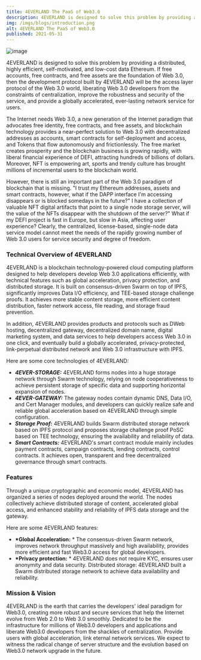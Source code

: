 ```yaml
---
title: 4EVERLAND The PaaS of Web3.0
description: 4EVERLAND is designed to solve this problem by providing a distributed, highly efficient, self-motivated, and low-cost data Ethereum. If free accounts, free contracts, and free assets are the foundation of Web 3.0, then the development protocol built by 4EVERLAND will be the access layer protocol of the Web 3.0 world, liberating Web 3.0 developers from the constraints of centralization, improve the robustness and security of the service, and provide a globally accelerated, ever-lasting network service for users.
img: /imgs/blogs/introduction.png
alt: 4EVERLAND The PaaS of Web3.0
published: 2021-05-31
---
```


![image](/imgs/blogs/2.png)

4EVERLAND is designed to solve this problem by providing a distributed, highly efficient, self-motivated, and low-cost data Ethereum. If free accounts, free contracts, and free assets are the foundation of Web 3.0, then the development protocol built by 4EVERLAND will be the access layer protocol of the Web 3.0 world, liberating Web 3.0 developers from the constraints of centralization, improve the robustness and security of the service, and provide a globally accelerated, ever-lasting network service for users.

The Internet needs Web 3.0, a new generation of the Internet paradigm that advocates free identity, free contracts, and free assets, and blockchain technology provides a near-perfect solution to Web 3.0 with decentralized addresses as accounts, smart contracts for self-deployment and access, and Tokens that flow autonomously and frictionlessly. The free market creates prosperity and the blockchain business is growing rapidly, with liberal financial experience of DEFI, attracting hundreds of billions of dollars. Moreover, NFT is empowering art, sports and trendy culture has brought millions of incremental users to the blockchain world.

However, there is still an important part of the Web 3.0 paradigm of blockchain that is missing. "I trust my Ethereum addresses, assets and smart contracts, however, what if the DAPP interface I'm accessing disappears or is blocked somedays in the future?" I have a collection of valuable NFT digital artifacts that point to a single node storage server, will the value of the NFTs disappear with the shutdown of the server?" What if my DEFI project is fast in Europe, but slow in Asia, affecting user experience? Clearly, the centralized, license-based, single-node data service model cannot meet the needs of the rapidly growing number of Web 3.0 users for service security and degree of freedom.

### Technical Overview of 4EVERLAND

4EVERLAND is a blockchain technology-powered cloud computing platform designed to help developers develop Web 3.0 applications efficiently, with technical features such as global acceleration, privacy protection, and distributed storage. It is built on consensus-driven Swarm on top of IPFS, significantly improves Data I/O efficiency, and TEE-based storage challenge proofs. It achieves more stable content storage, more efficient content distribution, faster network access, file reading, and storage fraud prevention.

In addition, 4EVERLAND provides products and protocols such as DWeb hosting, decentralized gateway, decentralized domain name, digital marketing system, and data services to help developers access Web 3.0 in one click, and eventually build a globally accelerated, privacy-protected, link-perpetual distributed network and Web 3.0 infrastructure with IPFS.

Here are some core technologies of 4EVERLAND:

- **_4EVER-STORAGE:_** 4EVERLAND forms nodes into a huge storage network through Swarm technology, relying on node cooperativeness to achieve persistent storage of specific data and supporting horizontal expansion of nodes.
- **_4EVER-GATEWAY:_** The gateway nodes contain dynamic DNS, Data I/O, and Cert Manager modules, and developers can quickly realize safe and reliable global acceleration based on 4EVERLAND through simple configuration.
- **_Storage Proof:_** 4EVERLAND builds Swarm distributed storage network based on IPFS protocol and proposes storage challenge proof PoSC based on TEE technology, ensuring the availability and reliability of data.
- **_Smart Contracts:_** 4EVERLAND's smart contract module mainly includes payment contracts, campaign contracts, lending contracts, control contracts. It achieves open, transparent and free decentralized governance through smart contracts.

### Features

Through a unique cryptographic and economic model, 4EVERLAND has organized a series of nodes deployed around the world. The nodes collectively achieve distributed storage of content, accelerated global access, and enhanced stability and reliability of IPFS data storage and the gateway.

Here are some 4EVERLAND features:

- **\*Global Acceleration:** \* The consensus-driven Swarm network, improves network throughput massively and high availability, provides more efficient and fast Web3.0 access for global developers.
- **\*Privacy protection:** \* 4EVERLAND does not require KYC, ensures user anonymity and data security. Distributed storage: 4EVERLAND built a Swarm distributed storage network to achieve data availability and reliability.

### Mission & Vision

4EVERLAND is the earth that carries the developers' ideal paradigm for Web3.0, creating more robust and secure services that help the Internet evolve from Web 2.0 to Web 3.0 smoothly. Dedicated to be the infrastructure for millions of Web3.0 developers and applications and liberate Web3.0 developers from the shackles of centralization. Provide users with global acceleration, link eternal network services. We expect to witness the radical change of server structure and the evolution based on Web3.0 network upgrade in the future.
